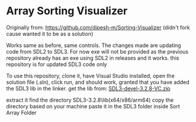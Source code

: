 # Array Sorting Visualizer

Originally from: https://github.com/dipesh-m/Sorting-Visualizer
(didn't fork cause wanted it to be as a solution)

Works same as before, same controls. 
The changes made are updating code from SDL2 to SDL3.
For now exe will not be provided as the previous repository already has an exe using SDL2 in releases and it works.
this repository is for updated SDL3 code only

To use this repository, clone it, have Visual Studio installed, open the solution file (.sln), click run, and should work, granted that you have added the SDL3 lib in the linker.
get the lib from: [SDL3-devel-3.2.8-VC.zip](https://github.com/libsdl-org/SDL/releases/download/release-3.2.8/SDL3-devel-3.2.8-VC.zip)

extract it
find the directory
SDL3-3.2.8\lib\(x64/x86/arm64)
copy the directory based on your machine
paste it in the SDL3 folder inside Sort Array Folder
